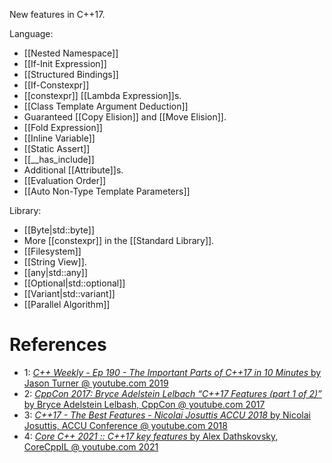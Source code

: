 New features in C++17.

Language:
- [[Nested Namespace]]
- [[If-Init Expression]]
- [[Structured Bindings]]
- [[If-Constexpr]]
- [[constexpr]] [[Lambda Expression]]s.
- [[Class Template Argument Deduction]]
- Guaranteed [[Copy Elision]] and [[Move Elision]].
- [[Fold Expression]]
- [[Inline Variable]]
- [[Static Assert]]
- [[__has_include]]
- Additional [[Attribute]]s.
- [[Evaluation Order]]
- [[Auto Non-Type Template Parameters]]

Library:

- [[Byte|std::byte]]
- More [[constexpr]] in the [[Standard Library]].
- [[Filesystem]]
- [[String View]].
- [[any|std::any]]
- [[Optional|std::optional]]
- [[Variant|std::variant]]
- [[Parallel Algorithm]]


# References

- 1: [_C++ Weekly - Ep 190 - The Important Parts of C++17 in 10 Minutes_ by Jason Turner @ youtube.com 2019](https://www.youtube.com/watch?v=QpFjOlzg1r4)
- 2: [_CppCon 2017: Bryce Adelstein Lelbach “C++17 Features (part 1 of 2)”_ by Bryce Adelstein Lelbash, CppCon @ youtube.com 2017](https://youtu.be/fI2xiUqqH3Q)
- 3: [_C++17 - The Best Features - Nicolai Josuttis ACCU 2018_ by Nicolai Josuttis, ACCU Conference @ youtube.com 2018](https://youtu.be/e2ZQyYr0Oi0)
- 4: [_Core C++ 2021 :: C++17 key features_ by Alex Dathskovsky, CoreCppIL @ youtube.com 2021](https://www.youtube.com/watch?v=3gGhP0C-xOY)
